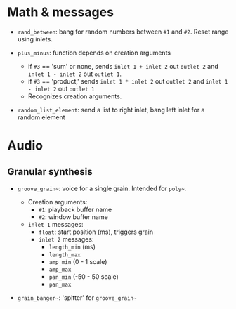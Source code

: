 # Math & messages

* `rand_between`: bang for random numbers between `#1` and `#2`.
Reset range using inlets.

* `plus_minus`: function depends on creation arguments
	* if `#3` == 'sum' or none, sends `inlet 1 + inlet 2` out `outlet 2` and `inlet 1 - inlet 2` out `outlet 1`.
	* if `#3` == 'product,' sends `inlet 1 * inlet 2` out `outlet 2` and `inlet 1 - inlet 2` out `outlet 1`
	* Recognizes creation arguments.

* `random_list_element`: send a list to right inlet, bang left inlet for a random element

# Audio

## Granular synthesis

* `groove_grain~`: voice for a single grain.
Intended for `poly~`.
	* Creation arguments:
		* `#1`: playback buffer name
		* `#2`: window buffer name
	* `inlet 1` messages:
		* `float`: start position (ms), triggers grain
		* `inlet 2` messages:
			* `length_min` (ms)
			* `length_max`
			* `amp_min` (0 - 1 scale)
			* `amp_max`
			* `pan_min` (-50 - 50 scale)
			* `pan_max`

* `grain_banger~`: 'spitter' for `groove_grain~`
